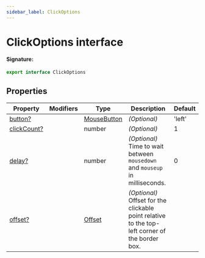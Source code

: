 ```yaml
---
sidebar_label: ClickOptions
---
```


# ClickOptions interface

#### Signature:

```typescript
export interface ClickOptions
```

## Properties

| Property                                              | Modifiers | Type                                      | Description                                                                                             | Default |
| ----------------------------------------------------- | --------- | ----------------------------------------- | ------------------------------------------------------------------------------------------------------- | ------- |
| [button?](./puppeteer.clickoptions.button.md)         |           | [MouseButton](./puppeteer.mousebutton.md) | <i>(Optional)</i>                                                                                       | 'left'  |
| [clickCount?](./puppeteer.clickoptions.clickcount.md) |           | number                                    | <i>(Optional)</i>                                                                                       | 1       |
| [delay?](./puppeteer.clickoptions.delay.md)           |           | number                                    | <i>(Optional)</i> Time to wait between <code>mousedown</code> and <code>mouseup</code> in milliseconds. | 0       |
| [offset?](./puppeteer.clickoptions.offset.md)         |           | [Offset](./puppeteer.offset.md)           | <i>(Optional)</i> Offset for the clickable point relative to the top-left corner of the border box.     |         |
